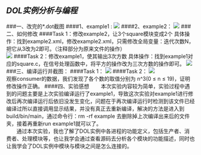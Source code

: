 ## *DOL实例分析与编程*
###一、改完的*.dot截图
####1、example1 :
![](https://ooo.0o0.ooo/2016/11/11/5825adf682c31.png)
####2、example2：
![](https://ooo.0o0.ooo/2016/11/11/5825ae4cac978.png)
###二、如何修改
####Task 1：修改example2，让3个square模块变成2个
具体操作：找到example2.xml，修改example2.xml，只需修改全局变量：迭代次数N，把它从3改为2即可。（注释部分为原来文件的操作）</br>
![](https://ooo.0o0.ooo/2016/11/11/5825aea918221.png)
####Task 2：修改example1，使其输出3次方数
具体操作：找到example1对应的square.c，在信号处理函数中，将平方的操作改为三次方数的操作即可。
![](https://ooo.0o0.ooo/2016/11/11/5825aeb2c0228.png)
###三、编译运行并截图：
####Task 1：
![](https://ooo.0o0.ooo/2016/11/11/5825aebf44b8e.png)
####Task 2：
![](https://ooo.0o0.ooo/2016/11/11/5825aec642dc1.png)
</br>观察consumer的数据，我们发现了各个数的取值分别为 n^3(0 ≤ n ≤ 19)，证明修改操作正确。
####四、实验感想
&#160; &#160; &#160; &#160;本次实验内容较为简单，实验过程中遇到的问题主要是上次实验编译运行了example1，导致这次实验对example1进行修改后再次编译运行后依旧没发生变化，问题在于再次编译运行时检测到该文件已经编译过所以直接调用显示结果，并没有真正去重新编译，解决的方法是进入到build/bin/main，通过命令行：rm -rf example 去删除掉上次编译出来后的文件夹，接着再重新run example1就可以了。</br>
&#160; &#160; &#160; &#160;通过本次实验，我也了解了DOL实例中各进程的功能定义，包括生产者、消费者、处理模块等，也让我学会通过查看源码去分析各个模块的功能描述，同时也让我学会了DOL实例中模块与模块之间是怎么连接的。
